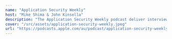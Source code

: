 ```yaml
---
name: "Application Security Weekly"
host: "Mike Shima & John Kinsella"
description: "The Application Security Weekly podcast deliver interviews and news from the worlds of AppSec, DevOps, DevSecOps and all other ways people find and fix software flaws."
cover: "/src/assets/application-security-weekly.jpeg"
url: "https://podcasts.apple.com/au/podcast/application-security-weekly-audio/id1338907745"
---
```

